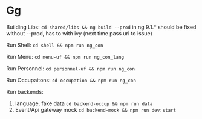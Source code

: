 # Gg

Building Libs:
`cd shared/libs && ng build --prod` in ng 9.1.* should be fixed without --prod, has to with ivy (next time pass url to issue)

Run Shell:
`cd shell && npm run ng_con`

Run Menu:
`cd menu-uf && npm run ng_con_lang` 

Run Personnel:
`cd personnel-uf && npm run ng_con`

Run Occupaitons:
`cd occupation && npm run ng_con`

Run backends:
1. language, fake data `cd backend-occup && npm run data`
2. Event/Api gateway mock `cd backend-mock && npm run dev:start`
